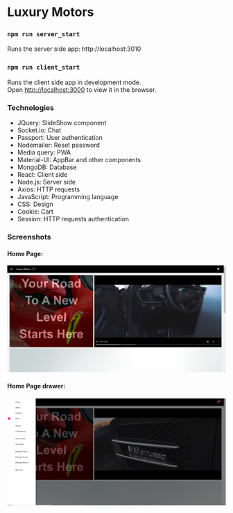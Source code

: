 # Luxury Motors

### `npm run server_start`

Runs the server side app: http://localhost:3010

### `npm run client_start`

Runs the client side app in development mode.<br />
Open [http://localhost:3000](http://localhost:3000) to view it in the browser. <br/>

### Technologies
* JQuery: SlideShow component
* Socket.io: Chat
* Passport: User authentication
* Nodemailer: Reset password
* Media query: PWA
* Material-UI: AppBar and other components
* MongoDB: Database
* React: Client side
* Node.js: Server side
* Axios: HTTP requests
* JavaScript: Programming language
* CSS: Design
* Cookie: Cart
* Session: HTTP requests authentication

### Screenshots
#### Home Page:
 ![](https://github.com/Maudah/Luxury_Motors/blob/master/ScreenShots/Home.JPG)
 #### Home Page drawer:
 ![](https://github.com/Maudah/Luxury_Motors/blob/master/ScreenShots/Drawer.JPG)
 ![]()
 ![]()
 ![]()
 ![]()
 ![]()
 ![]()
 ![]()
 ![]()
 ![]()
